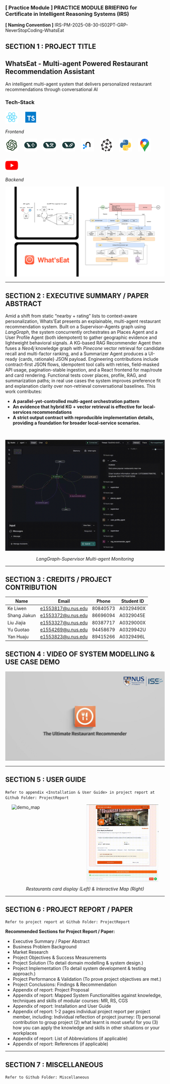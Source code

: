 ### [ Practice Module ] PRACTICE MODULE BRIEFING for Certificate in Intelligent Reasoning Systems (IRS)

**[ Naming Convention ]** IRS-PM-2025-08-30-IS02PT-GRP-NeverStopCoding-WhatsEat

## SECTION 1 : PROJECT TITLE
## WhatsEat - Multi-agent Powered Restaurant Recommendation Assistant

An intelligent multi-agent system that delivers personalized restaurant recommendations through conversational AI

### Tech-Stack

<p align="left" style="display:flex; gap:20px; flex-wrap:wrap; align-items:center;">
  <a href="https://reactjs.org/" target="_blank">
    <img src="assets/icons/react.svg" alt="React" width="40" height="40">
  </a>
  <a href="https://www.typescriptlang.org/" target="_blank">
    <img src="assets/icons/typescript.svg" alt="TypeScript" width="40" height="40">
  </a>
</p>

<p align="left">
  <em>Frontend </em>
</p>

<p align="left" style="display:flex;gap:20px;flex-wrap:wrap;align-items:center;">
  <a href="https://openai.com/" target="_blank">
    <img src="assets/icons/openai.svg" alt="OpenAI" width="40" height="40">
  </a>
  <a href="https://www.langgraph.com/" target="_blank">
    <img src="assets/icons/langgraph.svg" alt="LangGraph" width="40" height="40">
  </a>
  <a href="https://www.langsmith.com/" target="_blank">
    <img src="assets/icons/langsmith.svg" alt="LangSmith" width="40" height="40">
  </a>
  <a href="https://www.langchain.com/" target="_blank">
    <img src="assets/icons/langchain.svg" alt="LangChain" width="40" height="40">
  </a>
  <a href="https://neo4j.com/" target="_blank">
    <img src="assets/icons/neo4j.svg" alt="Neo4j" width="40" height="40">
  </a>
  <a href="https://pinecone.io/" target="_blank">
    <img src="assets/icons/pinecone.svg" alt="Pinecone" width="40" height="40">
  </a>
  <a href="https://www.python.org/" target="_blank">
    <img src="assets/icons/python.svg" alt="Python" width="40" height="40">
  </a>
  <a href="https://maps.google.com/" target="_blank">
    <img src="assets/icons/map.svg" alt="Google Map" width="40" height="40">
  </a>
  <a href="https://www.youtube.com/" target="_blank">
    <img src="assets/icons/youtube.svg" alt="YouTube" width="40" height="40">
  </a>
</p>

<p align="left">
  <em>Backend</em>
</p>

![home](assets/home.png)

---

## SECTION 2 : EXECUTIVE SUMMARY / PAPER ABSTRACT

Amid a shift from static “nearby + rating” lists to context-aware personalization, Whats'Eat presents an explainable, multi-agent restaurant recommendation system. Built on a Supervisor–Agents graph using *LangGraph*, the system concurrently orchestrates an Places Agent and a User Profile Agent (both idempotent) to gather geographic evidence and lightweight behavioral signals. A KG-based RAG Recommender Agent then fuses a *Neo4j* knowledge graph with *Pinecone* vector retrieval for candidate recall and multi-factor ranking, and a Summarizer Agent produces a UI-ready {cards, rationale} JSON payload. Engineering contributions include contract-first JSON flows, idempotent tool calls with retries, field-masked API usage, pagination-stable ingestion, and a React frontend for map/route and card rendering. Functional tests cover places, profile, RAG, and summarization paths; in real use cases the system improves preference fit and explanation clarity over non-retrieval conversational baselines. This work contributes: 

- **A parallel-yet-controlled multi-agent orchestration pattern**
- **An evidence that hybrid KG + vector retrieval is effective for local-services recommendations**
- **A strict output contract with reproducible implementation details, providing a foundation for broader local-service scenarios.**

​		


<p align="center">
  <img alt="demo1" src="assets/demo_langgraph.gif"> 
</p>

<p align="center">
  <em>LangGraph-Supervisor Multi-agent Monitoring</em>
</p>

---

## SECTION 3 : CREDITS / PROJECT CONTRIBUTION

| Name         | Email              | Phone    | Student ID |
| ------------ | ------------------ | -------- | ---------- |
| Ke Liwen     | e1553817@u.nus.edu | 80840573 | A0329490X  |
| Shang Jiakun | e1553372@u.nus.edu | 86696094 | A0329045E  |
| Liu Jiajia   | e1553327@u.nus.edu | 80387717 | A0329000X  |
| Yu Guotao    | e1554269@u.nus.edu | 94458679 | A0329942U  |
| Yan Huaju    | e1553823@u.nus.edu | 89415266 | A0329496L  |

## SECTION 4 : VIDEO OF SYSTEM MODELLING & USE CASE DEMO

![video_cover](assets/video_cover.png)

---

## SECTION 5 : USER GUIDE

`Refer to appendix <Installation & User Guide> in project report at Github Folder: ProjectReport`

<p style="display: flex; gap: 10px; justify-content: center;">
  <img src="assets/demo_card.gif" alt="demo_map" style="width:45%;" />
  <img src="assets/demo_map.gif" alt="demo_card" style="width:45%;" />
</p>

<p align="center">
  <em>Restaurants card display (Left) & Interactive Map (Right) </em>
</p>



---
## SECTION 6 : PROJECT REPORT / PAPER

`Refer to project report at Github Folder: ProjectReport`

**Recommended Sections for Project Report / Paper:**

- Executive Summary / Paper Abstract
- Business Problem Background
- Market Research
- Project Objectives & Success Measurements
- Project Solution (To detail domain modelling & system design.)
- Project Implementation (To detail system development & testing approach.)
- Project Performance & Validation (To prove project objectives are met.)
- Project Conclusions: Findings & Recommendation
- Appendix of report: Project Proposal
- Appendix of report: Mapped System Functionalities against knowledge, techniques and skills of modular courses: MR, RS, CGS
- Appendix of report: Installation and User Guide
- Appendix of report: 1-2 pages individual project report per project member, including: Individual reflection of project journey: (1) personal contribution to group project (2) what learnt is most useful for you (3) how you can apply the knowledge and skills in other situations or your workplaces
- Appendix of report: List of Abbreviations (if applicable)
- Appendix of report: References (if applicable)

---
## SECTION 7 : MISCELLANEOUS

`Refer to Github Folder: Miscellaneous`

